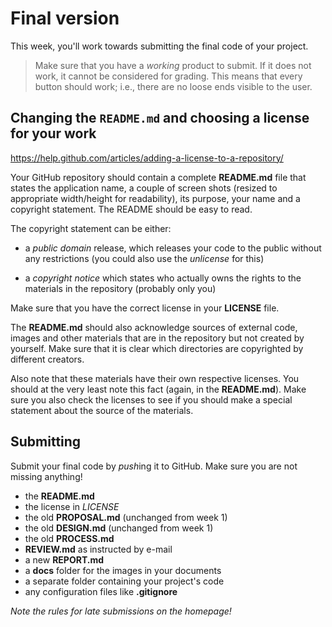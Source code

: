 # Final version

This week, you'll work towards submitting the final code of your project.

> Make sure that you have a *working* product to submit. If it does not work, it cannot be considered for grading. This means that every button should work; i.e., there are no loose ends visible to the user.

## Changing the `README.md` and choosing a license for your work

https://help.github.com/articles/adding-a-license-to-a-repository/


Your GitHub repository should contain a complete **README.md** file that states the application name, a couple of screen shots (resized to appropriate width/height for readability), its purpose, your name and a copyright statement. The README should be easy to read.

The copyright statement can be either:

- a *public domain* release, which releases your code to the public without any restrictions (you could also use the *unlicense* for this)

- a *copyright notice* which states who actually owns the rights to the materials in the repository (probably only you)

Make sure that you have the correct license in your **LICENSE** file.

The **README.md** should also acknowledge sources of external code, images and other materials that are in the repository but not created by yourself. Make sure that it is clear which directories are copyrighted by different creators.

Also note that these materials have their own respective licenses. You should at the very least note this fact (again, in the **README.md**). Make sure you also check the licenses to see if you should make a special statement about the source of the materials.

## Submitting

Submit your final code by *push*ing it to GitHub. Make sure you are not missing anything!

- the **README.md**
- the license in *LICENSE*
- the old **PROPOSAL.md** (unchanged from week 1)
- the old **DESIGN.md** (unchanged from week 1)
- the old **PROCESS.md**
- **REVIEW.md** as instructed by e-mail
- a new **REPORT.md**
- a **docs** folder for the images in your documents
- a separate folder containing your project's code
- any configuration files like **.gitignore**

*Note the rules for late submissions on the homepage!*
